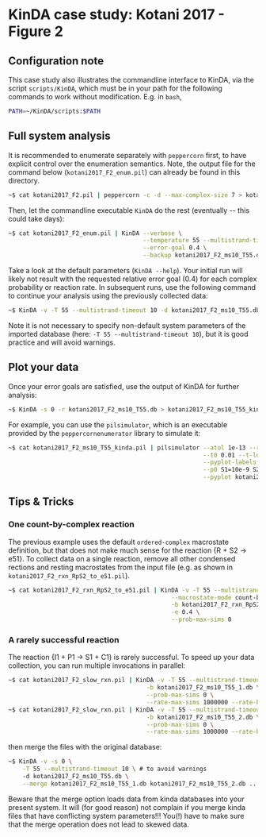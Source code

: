 # KinDA case study: Kotani 2017 - Figure 2

## Configuration note

This case study also illustrates the commandline interface to KinDA, via the script `scripts/KinDA`,
which must be in your path for the following commands to work without modification.  E.g. in `bash`,

```sh
PATH=~/KinDA/scripts:$PATH
```

## Full system analysis

It is recommended to enumerate separately with `peppercorn` first, to have
explicit control over the enumeration semantics. Note, the output file for the
command below (`kotani2017_F2_enum.pil`) can already be found in this
directory.

```sh
~$ cat kotani2017_F2.pil | peppercorn -c -d --max-complex-size 7 > kotani2017_F2_enum.pil
```

Then, let the commandline executable `KinDA` do the rest (eventually -- this could take days):

```sh
~$ cat kotani2017_F2_enum.pil | KinDA --verbose \
                                      --temperature 55 --multistrand-timeout 10 \
                                      --error-goal 0.4 \
                                      --backup kotani2017_F2_ms10_T55.db 
```

Take a look at the default parameters (`KinDA --help`). Your initial run will
likely not result with the requested relative error goal (0.4) for each complex
probability or reaction rate. In subsequent runs, use the following command to
continue your analysis using the previously collected data: 

```sh
~$ KinDA -v -T 55 --multistrand-timeout 10 -d kotani2017_F2_ms10_T55.db  [options]
```

Note it is not necessary to specify non-default system parameters of the imported
database (here: `-T 55 --multistrand-timeout 10`), but it is good practice and will
avoid warnings.

## Plot your data
Once your error goals are satisfied, use the output of KinDA for further analysis:

```sh
~$ KinDA -s 0 -r kotani2017_F2_ms10_T55.db > kotani2017_F2_ms10_T55_kinda.pil
```

For example, you can use the `pilsimulator`, which is an executable provided by
the `peppercornenumerator` library to simulate it: 

```sh
~$ cat kotani2017_F2_ms10_T55_kinda.pil | pilsimulator --atol 1e-13 --rtol 1e-13 --mxstep 100000 \
                                                       --t0 0.01 --t-log 10000 --t8 360000 \
                                                       --pyplot-labels C1 S1 S2 R D I1 e51 P1 P2 P3 \
                                                       --p0 S1=10e-9 S2=10e-9 R=20e-9 C1=1e-9 \
                                                       --pyplot kotani2017_F2_ms10_T55_kinda.pdf
```


## Tips & Tricks
### One count-by-complex reaction
The previous example uses the default `ordered-complex` macrostate definition,
but that does not make much sense for the reaction {R + S2 -> e51}. To collect
data on a single reaction, remove all other condensed rections and resting
macrostates from the input file (e.g. as shown in
`kotani2017_F2_rxn_RpS2_to_e51.pil`). 

```sh
~$ cat kotani2017_F2_rxn_RpS2_to_e51.pil | KinDA -v -T 55 --multistrand-timeout 10 \
                                              --macrostate-mode count-by-domain \
                                              -b kotani2017_F2_rxn_RpS2_to_e51_T55.db \
                                              -e 0.4 \
                                              --prob-max-sims 0 
```


### A rarely successful reaction 
The reaction {I1 + P1 -> S1 + C1} is rarely successful. To speed up your data
collection, you can run multiple invocations in parallel:

```sh
~$ cat kotani2017_F2_slow_rxn.pil | KinDA -v -T 55 --multistrand-timeout 10 \
                                       -b kotani2017_F2_ms10_T55_1.db \
                                       --prob-max-sims 0 \
                                       --rate-max-sims 1000000 --rate-batch-size ...
~$ cat kotani2017_F2_slow_rxn.pil | KinDA -v -T 55 --multistrand-timeout 10 \
                                       -b kotani2017_F2_ms10_T55_2.db \
                                       --prob-max-sims 0 \
                                       --rate-max-sims 1000000 --rate-batch-size ...
```

then merge the files with the original database:

```sh
~$ KinDA -v -s 0 \
    -T 55 --multistrand-timeout 10 \ # to avoid warnings
    -d kotani2017_F2_ms10_T55.db \
    --merge kotani2017_F2_ms10_T55_1.db kotani2017_F2_ms10_T55_2.db ...
```

Beware that the merge option loads data from kinda databases into your present
system. It will (for good reason) not complain if you merge kinda files that
have conflicting system parameters!!! You(!) have to make sure that the merge
operation does not lead to skewed data.


